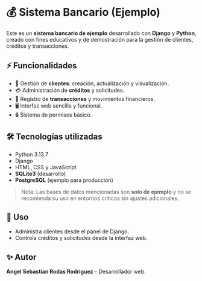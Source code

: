 # 💰 Sistema Bancario (Ejemplo)

Este es un **sistema bancario de ejemplo** desarrollado con **Django** y **Python**, creado con fines educativos y de demostración para la gestión de clientes, créditos y transacciones.

## ⚡ Funcionalidades

- 👤 Gestión de **clientes**: creación, actualización y visualización.
- 💳 Administración de **créditos** y solicitudes.
- 💸 Registro de **transacciones** y movimientos financieros.
- 🖥️ Interfaz web sencilla y funcional.
- 🔒 Sistema de permisos básico.

## 🛠️ Tecnologías utilizadas

- Python 3.13.7
- Django
- HTML, CSS y JavaScript
- **SQLite3** (desarrollo)
- **PostgreSQL** (ejemplo para producción)

> Nota: Las bases de datos mencionadas son **solo de ejemplo** y no se recomienda su uso en entornos críticos sin ajustes adicionales.

## 🚀 Uso

- Administra clientes desde el panel de Django.
- Controla créditos y solicitudes desde la interfaz web.

## ✨ Autor

**Angel Sebastian Rodas Rodriguez** - Desarrollador web.

